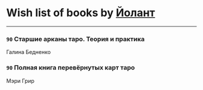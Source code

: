# Wish list of books by [Йолант](https://plus.google.com/104690883692185089260)
---

### `90` Старшие арканы таро. Теория и практика
Галина Бедненко

### `90` Полная книга перевёрнутых карт таро
Мэри Грир


